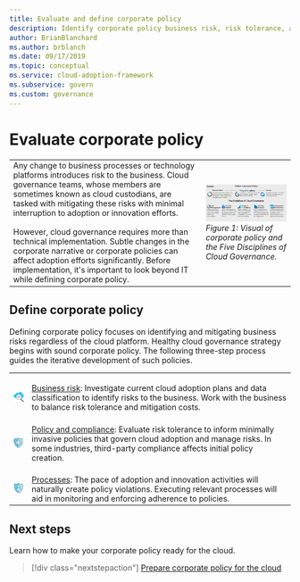 ```yaml
---
title: Evaluate and define corporate policy
description: Identify corporate policy business risk, risk tolerance, and policy and compliance processes as part of a cloud governance strategy.
author: BrianBlanchard
ms.author: brblanch
ms.date: 09/17/2019
ms.topic: conceptual
ms.service: cloud-adoption-framework
ms.subservice: govern
ms.custom: governance
---
```


# Evaluate corporate policy

<!-- markdownlint-disable MD033 -->

| | |
|---|---|
| Any change to business processes or technology platforms introduces risk to the business. Cloud governance teams, whose members are sometimes known as cloud custodians, are tasked with mitigating these risks with minimal interruption to adoption or innovation efforts. <br><br> However, cloud governance requires more than technical implementation. Subtle changes in the corporate narrative or corporate policies can affect adoption efforts significantly. Before implementation, it's important to look beyond IT while defining corporate policy. | [![Diagram of the Cloud Adoption Framework governance model: corporate policy and governance disciplines](../_images/operational-transformation-govern-thumbnail.png)](../_images/operational-transformation-govern-large.png#lightbox) <br> _Figure 1: Visual of corporate policy and the Five Disciplines of Cloud Governance._ |

<!-- markdownlint-enable MD033 -->

## Define corporate policy

Defining corporate policy focuses on identifying and mitigating business risks regardless of the cloud platform. Healthy cloud governance strategy begins with sound corporate policy. The following three-step process guides the iterative development of such policies.

<!-- markdownlint-disable MD033 -->

| | |
|---|---|
| <br> ![Business risk](../_images/govern/business-risk.png) | <br> [Business risk](./policy-compliance/business-risk.md): Investigate current cloud adoption plans and data classification to identify risks to the business. Work with the business to balance risk tolerance and mitigation costs. |
| <br> ![Policy and compliance](../_images/govern/corporate-policy.png) | <br> [Policy and compliance](./policy-compliance/policy-definition.md): Evaluate risk tolerance to inform minimally invasive policies that govern cloud adoption and manage risks. In some industries, third-party compliance affects initial policy creation. |
| <br> ![Processes](../_images/govern/enforcement.png) | <br> [Processes](./policy-compliance/processes.md): The pace of adoption and innovation activities will naturally create policy violations. Executing relevant processes will aid in monitoring and enforcing adherence to policies. |

<!-- markdownlint-enable MD033 -->

## Next steps

Learn how to make your corporate policy ready for the cloud.

> [!div class="nextstepaction"]
> [Prepare corporate policy for the cloud](./policy-compliance/index.md)
